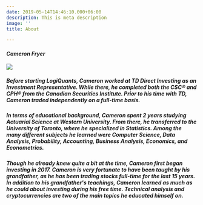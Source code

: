 ```yaml
---
date: 2019-05-14T14:46:10.000+06:00
description: This is meta description
image: ''
title: About

---
```

#### _Cameron Fryer_

![](/uploads/me2.jpg)

##### Before starting LogiQuants, Cameron worked at TD Direct Investing as an Investment Representative. While there, he completed both the CSC® and CPH® from the Canadian Securities Institute. Prior to his time with TD, Cameron traded independently on a full-time basis.

##### In terms of educational background, Cameron spent 2 years studying Actuarial Science at Western University.  From there, he transferred to the University of Toronto, where he specialized in Statistics. Among the many different subjects he learned were Computer Science, Data Analysis, Probability, Accounting, Business Analysis, Economics, and Econometrics.

##### Though he already knew quite a bit at the time, Cameron first began investing in 2017. Cameron is very fortunate to have been taught by his grandfather, as he has been trading stocks full-time for the last 15 years. In addition to his grandfather's teachings, Cameron learned as much as he could about investing during his free time. Technical analysis and cryptocurrencies are two of the main topics he educated himself on.